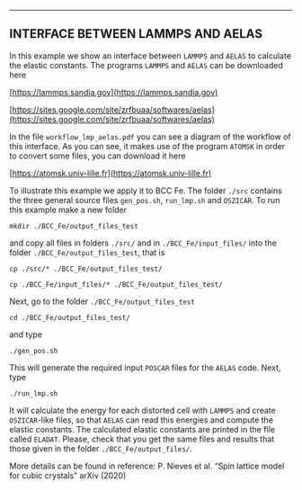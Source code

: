 
-----------------------------------
INTERFACE BETWEEN LAMMPS AND AELAS
-----------------------------------

In this example we show an interface between ```LAMMPS``` and ```AELAS``` to calculate the elastic constants. The programs ```LAMMPS``` and ```AELAS``` can be downloaded here

[https://lammps.sandia.gov](https://lammps.sandia.gov)

[https://sites.google.com/site/zrfbuaa/softwares/aelas](https://sites.google.com/site/zrfbuaa/softwares/aelas)

In the file ```workflow_lmp_aelas.pdf``` you can see a diagram of the workflow of this interface.
As you can see, it makes use of the program ```ATOMSK``` in order to convert some files, you can download it here 

[https://atomsk.univ-lille.fr](https://atomsk.univ-lille.fr)

To illustrate this example we apply it to BCC Fe. The folder ```./src``` contains the three general source files ```gen_pos.sh```, ```run_lmp.sh``` and ```OSZICAR```.
To run this example make a new folder

```mkdir ./BCC_Fe/output_files_test```

and copy all files in folders ```./src/``` and in ```./BCC_Fe/input_files/``` into the folder ```./BCC_Fe/output_files_test```, that is

```cp ./src/* ./BCC_Fe/output_files_test/```

```cp ./BCC_Fe/input_files/* ./BCC_Fe/output_files_test/```

Next, go to the folder ```./BCC_Fe/output_files_test```

```cd ./BCC_Fe/output_files_test/```

and type 

```./gen_pos.sh```

This will generate the required input ```POSCAR``` files for the ```AELAS``` code. Next, type

```./run_lmp.sh```

It will calculate the energy for each distorted cell with ```LAMMPS``` and create ```OSZICAR```-like files, so that ```AELAS``` can read this energies and compute the elastic constants. The calculated elastic constants are printed in the file called ```ELADAT```. Please, check that you get the same files and results that those given in the folder ```./BCC_Fe/output_files/```.

More details can be found in reference: 
P. Nieves et al. “Spin lattice model for cubic crystals” arXiv (2020)